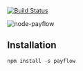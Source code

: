 [![Build Status](https://travis-ci.org/continuous-software/node-payflow.svg?branch=master)](https://travis-ci.org/continuous-software/node-payflow)

![node-payflow](http://i.imgbox.com/0KUdCy3t.png)

## Installation ##

    npm install -s payflow
